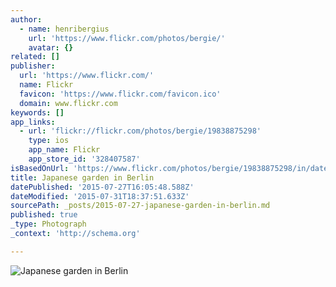 ```yaml
---
author:
  - name: henribergius
    url: 'https://www.flickr.com/photos/bergie/'
    avatar: {}
related: []
publisher:
  url: 'https://www.flickr.com/'
  name: Flickr
  favicon: 'https://www.flickr.com/favicon.ico'
  domain: www.flickr.com
keywords: []
app_links:
  - url: 'flickr://flickr.com/photos/bergie/19838875298'
    type: ios
    app_name: Flickr
    app_store_id: '328407587'
isBasedOnUrl: 'https://www.flickr.com/photos/bergie/19838875298/in/datetaken-public/'
title: Japanese garden in Berlin
datePublished: '2015-07-27T16:05:48.588Z'
dateModified: '2015-07-31T18:37:51.633Z'
sourcePath: _posts/2015-07-27-japanese-garden-in-berlin.md
published: true
_type: Photograph
_context: 'http://schema.org'

---
```

![Japanese garden in Berlin](https://farm1.staticflickr.com/307/19838875298_34d9243efa_b.jpg)